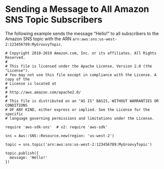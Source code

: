 # Sending a Message to All Amazon SNS Topic Subscribers<a name="sns-example-send-message"></a>

The following example sends the message “Hello\!” to all subscribers to the Amazon SNS topic with the ARN `arn:aws:sns:us-west-2:123456789:MyGroovyTopic`\.

```
# Copyright 2010-2019 Amazon.com, Inc. or its affiliates. All Rights Reserved.
#
# This file is licensed under the Apache License, Version 2.0 (the "License").
# You may not use this file except in compliance with the License. A copy of the
# License is located at
#
# http://aws.amazon.com/apache2.0/
#
# This file is distributed on an "AS IS" BASIS, WITHOUT WARRANTIES OR CONDITIONS
# OF ANY KIND, either express or implied. See the License for the specific
# language governing permissions and limitations under the License.

require 'aws-sdk-sns'  # v2: require 'aws-sdk'

sns = Aws::SNS::Resource.new(region: 'us-west-2')

topic = sns.topic('arn:aws:sns:us-west-2:123456789:MyGroovyTopic')

topic.publish({
  message: 'Hello!'
})
```